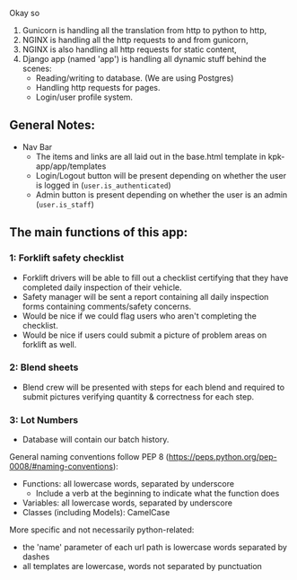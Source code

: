 Okay so 
1. Gunicorn is handling all the translation from http to python to http, 
2. NGINX is handling all the http requests to and from gunicorn,
3. NGINX is also handling all http requests for static content, 
4. Django app (named 'app') is handling all dynamic stuff behind the scenes:
    - Reading/writing to database. (We are using Postgres)
    - Handling http requests for pages.
    - Login/user profile system.

## General Notes:
 - Nav Bar
     - The items and links are all laid out in the base.html template in kpk-app/app/templates
     - Login/Logout button will be present depending on whether the user is logged in (`user.is_authenticated`)
     - Admin button is present depending on whether the user is an admin (`user.is_staff`)


## The main functions of this app:

### 1: Forklift safety checklist
 - Forklift drivers will be able to fill out a checklist certifying that they have completed daily inspection of their vehicle.
 - Safety manager will be sent a report containing all daily inspection forms containing comments/safety concerns.
 - Would be nice if we could flag users who aren't completing the checklist.   
 - Would be nice if users could submit a picture of problem areas on forklift as well.

### 2: Blend sheets 
 - Blend crew will be presented with steps for each blend and required to submit pictures verifying quantity & correctness for each step. 

### 3: Lot Numbers
 - Database will contain our batch history. 


General naming conventions follow PEP 8 (https://peps.python.org/pep-0008/#naming-conventions):
 - Functions: all lowercase words, separated by underscore
	- Include a verb at the beginning to indicate what the function does
 - Variables: all lowercase words, separated by underscore
 - Classes (including Models): CamelCase

More specific and not necessarily python-related: 
 - the 'name' parameter of each url path is lowercase words separated by dashes
 - all templates are lowercase, words not separated by punctuation